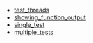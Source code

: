 - [test_threads](test_threads/README.md)
- [showing_function_output](showing_function_output/README.md)
- [single_test](single_test/README.md)
- [multiple_tests](multiple_tests/README.md)